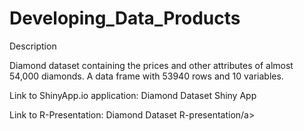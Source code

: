 # Developing_Data_Products

Description

Diamond dataset containing the prices and other attributes of almost 54,000 diamonds. 
A data frame with 53940 rows and 10 variables. 

Link to ShinyApp.io application: <href a="https://rlingala.shinyapps.io/diamonds">Diamond Dataset Shiny App </a>

Link to R-Presentation: <href a="http://rpubs.com/rlingala/Developing_Data_Products">Diamond Dataset R-presentation/a>
